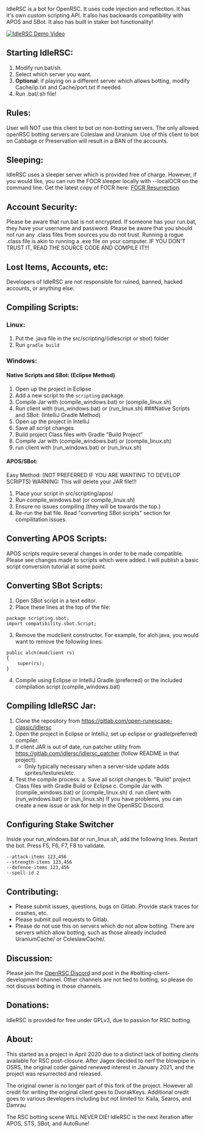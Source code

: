 IdleRSC is a bot for OpenRSC. It uses code injection and reflection. It has it's own custom scripting API. It also has backwards compatibility with APOS and SBot. It also has built in staker bot functionality!

[![IdleRSC Demo Video](https://i.imgur.com/NMU2sbB.png)](https://www.youtube.com/watch?v=Bkp2M3Ja9qc)


## Starting IdleRSC:
1. Modify run.bat/sh.
2. Select which server you want.
3. **Optional**: if playing on a different server which allows botting, modify Cache/ip.txt and Cache/port.txt if needed.
4. Run .bat/.sh file!

## Rules:
User will NOT use this client to bot on non-botting servers. The only allowed openRSC botting servers are Coleslaw and Uranium. Use of this client to bot on Cabbage or Preservation will result in a BAN of the accounts.

## Sleeping:
IdleRSC uses a sleeper server which is provided free of charge. However, if you would like, you can run the FOCR sleeper locally with --localOCR on the command line. Get the latest copy of FOCR here: [FOCR Resurrection](https://gitlab.com/idlersc/focr-resurrection).

## Account Security:
Please be aware that run.bat is not encrypted. If someone has your run.bat, they have your username and password.
Please be aware that you should not run any .class files from sources you do not trust. Running a rogue .class file is akin to running a .exe file on your computer. IF YOU DON'T TRUST IT, READ THE SOURCE CODE AND COMPILE IT!!!

## Lost Items, Accounts, etc:
Developers of IdleRSC are not responsible for ruined, banned, hacked accounts, or anything else.

## Compiling Scripts:
### Linux:
1. Put the .java file in the src/scripting/(idlescript or sbot) folder
2. Run `gradle build`

### Windows:
#### Native Scripts and SBot: (Eclipse Method)
1. Open up the project in Eclipse
2. Add a new script to the `scripting` package.
3. Compile Jar with (compile_windows.bat) or (compile_linux.sh)
4. Run client with (run_windows.bat) or (run_linux.sh)
###Native Scripts and SBot: (IntelliJ Gradle Method)
1. Open up the project in IntelliJ
2. Save all script changes
3. Build project Class files with Gradle "Build Project"
4. Compile Jar with (compile_windows.bat) or (compile_linux.sh)
5. run client with (run_windows.bat) or (run_linux.sh)
#### APOS/SBot:
Easy Method: (NOT PREFERRED IF YOU ARE WANTING TO DEVELOP SCRIPTS)
WARNING: This will delete your JAR file!!!
1. Place your script in src/scripting/apos/
2. Run compile_windows.bat (or compile_linux.sh)
3. Ensure no issues compiling (they will be towards the top.)
4. Re-run the bat file.
Read "converting SBot scripts" section for compilitation issues.

## Converting APOS Scripts:
APOS scripts require several changes in order to be made compatible. Please see changes made to scripts which were added. I will publish a basic script conversion tutorial at some point.

## Converting SBot Scripts:
1. Open SBot script in a text editor.
2. Place these lines at the top of the file:
```
package scripting.sbot;
import compatibility.sbot.Script;
```
3. Remove the mudclient constructor. For example, for alch.java, you would want to remove the following lines:
```
public alch(mudclient rs)
{
	super(rs);
}
```
4. Compile using Eclipse or IntelliJ Gradle (preferred) or the included compilation script (compile_windows.bat)

## Compiling IdleRSC Jar:
1. Clone the repository from https://gitlab.com/open-runescape-classic/idlersc
2. Open the project in Eclipse or IntelliJ, set up eclipse or gradle(preferred) compiler.
3. If client JAR is out of date, run patcher utility from https://gitlab.com/idlersc/idlersc_patcher (follow README in that project).
	- Only typically necessary when a server-side update adds sprites/textures/etc.
4. Test the compile process:
	a. Save all script changes
	b. "Build" project Class files with Gradle Build or Eclipse
	c. Compile Jar with (compile_windows.bat) or (compile_linux.sh)
	d. run client with (run_windows.bat) or (run_linux.sh)
If you have problems, you can create a new issue or ask for help in the OpenRSC Discord.

## Configuring Stake Switcher
Inside your run_windows.bat or run_linux.sh, add the following lines. Restart the bot. Press F5, F6, F7, F8 to validate.
```
--attack-items 123,456
--strength-items 123,456
--defence-items 123,456
--spell-id 2
```


## Contributing:
* Please submit issues, questions, bugs on Gitlab. Provide stack traces for crashes, etc.
* Please submit pull requests to Gitlab.
* Please do not use this on servers which do not allow botting. There are servers which allow botting, such as those already included UraniumCache/ or ColeslawCache/.

## Discussion:
Please join the <a href="https://discord.gg/CutQxDZ8Np">OpenRSC Discord</a> and post in the #botting-client-development channel. Other channels are not tied to botting, so please do not discuss botting in those channels.

## Donations:
IdleRSC is provided for free under GPLv3, due to passion for RSC botting.

## About:
This started as a project in April 2020 due to a distinct lack of botting clients available for RSC post-closure. After Jagex decided to nerf the blowpipe in OSRS, the original coder gained renewed interest in January 2021, and the project was resurrected and released.

The original owner is no longer part of this fork of the project. However all credit for writing the original client goes to DvorakKeys. Additional credit goes to various developers including but not limited to: Kaila, Searos, and Damrau

The RSC botting scene WILL NEVER DIE! IdleRSC is the next iteration after APOS, STS, SBot, and AutoRune!

